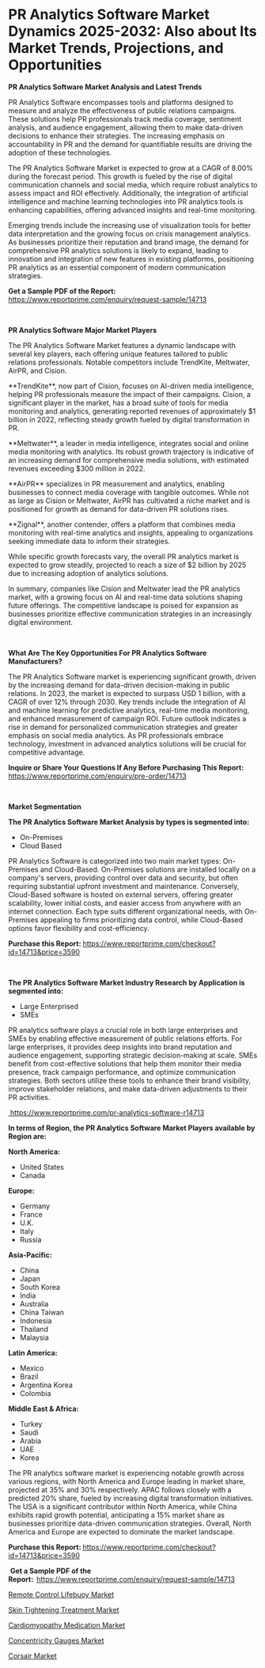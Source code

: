 <p><h1>PR Analytics Software Market Dynamics 2025-2032: Also about Its Market Trends, Projections, and Opportunities</h1></p><p><strong>PR Analytics Software Market Analysis and Latest Trends</strong></p>
<p><p>PR Analytics Software encompasses tools and platforms designed to measure and analyze the effectiveness of public relations campaigns. These solutions help PR professionals track media coverage, sentiment analysis, and audience engagement, allowing them to make data-driven decisions to enhance their strategies. The increasing emphasis on accountability in PR and the demand for quantifiable results are driving the adoption of these technologies.</p><p>The PR Analytics Software Market is expected to grow at a CAGR of 8.00% during the forecast period. This growth is fueled by the rise of digital communication channels and social media, which require robust analytics to assess impact and ROI effectively. Additionally, the integration of artificial intelligence and machine learning technologies into PR analytics tools is enhancing capabilities, offering advanced insights and real-time monitoring.</p><p>Emerging trends include the increasing use of visualization tools for better data interpretation and the growing focus on crisis management analytics. As businesses prioritize their reputation and brand image, the demand for comprehensive PR analytics solutions is likely to expand, leading to innovation and integration of new features in existing platforms, positioning PR analytics as an essential component of modern communication strategies.</p></p>
<p><strong>Get a Sample PDF of the Report:&nbsp;</strong> <a href="https://www.reportprime.com/enquiry/request-sample/14713?utm_campaign=2198&utm_medium=2&utm_source=Github&utm_content=ia&utm_term=20032025&utm_id=pr-analytics-software">https://www.reportprime.com/enquiry/request-sample/14713</a></p>
<p>&nbsp;</p>
<p><strong>PR Analytics Software Major Market Players</strong></p>
<p><p>The PR Analytics Software Market features a dynamic landscape with several key players, each offering unique features tailored to public relations professionals. Notable competitors include TrendKite, Meltwater, AirPR, and Cision.</p><p>**TrendKite**, now part of Cision, focuses on AI-driven media intelligence, helping PR professionals measure the impact of their campaigns. Cision, a significant player in the market, has a broad suite of tools for media monitoring and analytics, generating reported revenues of approximately $1 billion in 2022, reflecting steady growth fueled by digital transformation in PR.</p><p>**Meltwater**, a leader in media intelligence, integrates social and online media monitoring with analytics. Its robust growth trajectory is indicative of an increasing demand for comprehensive media solutions, with estimated revenues exceeding $300 million in 2022.</p><p>**AirPR** specializes in PR measurement and analytics, enabling businesses to connect media coverage with tangible outcomes. While not as large as Cision or Meltwater, AirPR has cultivated a niche market and is positioned for growth as demand for data-driven PR solutions rises.</p><p>**Zignal**, another contender, offers a platform that combines media monitoring with real-time analytics and insights, appealing to organizations seeking immediate data to inform their strategies.</p><p>While specific growth forecasts vary, the overall PR analytics market is expected to grow steadily, projected to reach a size of $2 billion by 2025 due to increasing adoption of analytics solutions. </p><p>In summary, companies like Cision and Meltwater lead the PR analytics market, with a growing focus on AI and real-time data solutions shaping future offerings. The competitive landscape is poised for expansion as businesses prioritize effective communication strategies in an increasingly digital environment.</p></p>
<p>&nbsp;</p>
<p><strong>What Are The Key Opportunities For PR Analytics Software Manufacturers?</strong></p>
<p><p>The PR Analytics Software market is experiencing significant growth, driven by the increasing demand for data-driven decision-making in public relations. In 2023, the market is expected to surpass USD 1 billion, with a CAGR of over 12% through 2030. Key trends include the integration of AI and machine learning for predictive analytics, real-time media monitoring, and enhanced measurement of campaign ROI. Future outlook indicates a rise in demand for personalized communication strategies and greater emphasis on social media analytics. As PR professionals embrace technology, investment in advanced analytics solutions will be crucial for competitive advantage.</p></p>
<p><strong>Inquire or Share Your Questions If Any Before Purchasing This Report:</strong> <a href="https://www.reportprime.com/enquiry/pre-order/14713?utm_campaign=2198&utm_medium=2&utm_source=Github&utm_content=ia&utm_term=20032025&utm_id=pr-analytics-software">https://www.reportprime.com/enquiry/pre-order/14713</a></p>
<p>&nbsp;</p>
<p><strong>Market Segmentation</strong></p>
<p><strong>The PR Analytics Software Market Analysis by types is segmented into:</strong></p>
<p><ul><li>On-Premises</li><li>Cloud Based</li></ul></p>
<p><p>PR Analytics Software is categorized into two main market types: On-Premises and Cloud-Based. On-Premises solutions are installed locally on a company's servers, providing control over data and security, but often requiring substantial upfront investment and maintenance. Conversely, Cloud-Based software is hosted on external servers, offering greater scalability, lower initial costs, and easier access from anywhere with an internet connection. Each type suits different organizational needs, with On-Premises appealing to firms prioritizing data control, while Cloud-Based options favor flexibility and cost-efficiency.</p></p>
<p><strong>Purchase this Report:&nbsp;</strong><a href="https://www.reportprime.com/checkout?id=14713&price=3590&utm_campaign=2198&utm_medium=2&utm_source=Github&utm_content=ia&utm_term=20032025&utm_id=pr-analytics-software">https://www.reportprime.com/checkout?id=14713&price=3590</a></p>
<p>&nbsp;</p>
<p><strong>The PR Analytics Software Market Industry Research by Application is segmented into:</strong></p>
<p><ul><li>Large Enterprised</li><li>SMEs</li></ul></p>
<p><p>PR analytics software plays a crucial role in both large enterprises and SMEs by enabling effective measurement of public relations efforts. For large enterprises, it provides deep insights into brand reputation and audience engagement, supporting strategic decision-making at scale. SMEs benefit from cost-effective solutions that help them monitor their media presence, track campaign performance, and optimize communication strategies. Both sectors utilize these tools to enhance their brand visibility, improve stakeholder relations, and make data-driven adjustments to their PR activities.</p></p>
<p><a href="https://www.reportprime.com/pr-analytics-software-r14713?utm_campaign=2198&utm_medium=2&utm_source=Github&utm_content=ia&utm_term=20032025&utm_id=pr-analytics-software">&nbsp;https://www.reportprime.com/pr-analytics-software-r14713</a></p>
<p><strong>In terms of Region, the PR Analytics Software Market Players available by Region are:</strong></p>
<p>
    <p> <strong> North America: </strong>
        <ul>
            <li>United States</li>
            <li>Canada</li>
        </ul>
        </p> 
    <p> <strong> Europe: </strong>
        <ul>
            <li>Germany</li>
            <li>France</li>
            <li>U.K.</li>
            <li>Italy</li>
            <li>Russia</li>
        </ul>
        </p> 
    <p> <strong> Asia-Pacific: </strong>
        <ul>
            <li>China</li>
            <li>Japan</li>
            <li>South Korea</li>
            <li>India</li>
            <li>Australia</li>
            <li>China Taiwan</li>
            <li>Indonesia</li>
            <li>Thailand</li>
            <li>Malaysia</li>
        </ul>
        </p> 
    <p> <strong> Latin America: </strong>
        <ul>
            <li>Mexico</li>
            <li>Brazil</li>
            <li>Argentina Korea</li>
            <li>Colombia</li>
        </ul>
        </p> 
    <p> <strong> Middle East & Africa: </strong>
        <ul>
            <li>Turkey</li>
            <li>Saudi</li>
            <li>Arabia</li>
            <li>UAE</li>
            <li>Korea</li>
        </ul>
    </p>
    </p>
<p><p>The PR analytics software market is experiencing notable growth across various regions, with North America and Europe leading in market share, projected at 35% and 30% respectively. APAC follows closely with a predicted 20% share, fueled by increasing digital transformation initiatives. The USA is a significant contributor within North America, while China exhibits rapid growth potential, anticipating a 15% market share as businesses prioritize data-driven communication strategies. Overall, North America and Europe are expected to dominate the market landscape.</p></p>
<p><strong>Purchase this Report: </strong><a href="https://www.reportprime.com/checkout?id=14713&price=3590&utm_campaign=2198&utm_medium=2&utm_source=Github&utm_content=ia&utm_term=20032025&utm_id=pr-analytics-software">https://www.reportprime.com/checkout?id=14713&price=3590</a></p>
<p>&nbsp;<strong>Get a Sample PDF of the Report:&nbsp;&nbsp;</strong><a href="https://www.reportprime.com/enquiry/request-sample/14713?utm_campaign=2198&utm_medium=2&utm_source=Github&utm_content=ia&utm_term=20032025&utm_id=pr-analytics-software">https://www.reportprime.com/enquiry/request-sample/14713</a></p>
<p><strong></strong></p>
<p><p><a href="https://www.linkedin.com/pulse/remote-control-lifebuoy-market-size-status-forecast-2025-2032-ihlac?utm_campaign=2198&utm_medium=2&utm_source=Github&utm_content=ia&utm_term=20032025&utm_id=pr-analytics-software">Remote Control Lifebuoy Market</a></p><p><a href="https://github.com/madethkijori/Market-Research-Report-List-1/blob/main/skin-tightening-treatment-market.md?utm_campaign=2198&utm_medium=2&utm_source=Github&utm_content=ia&utm_term=20032025&utm_id=pr-analytics-software">Skin Tightening Treatment Market</a></p><p><a href="https://github.com/leoustolja/Market-Research-Report-List-1/blob/main/cardiomyopathy-medication-market.md?utm_campaign=2198&utm_medium=2&utm_source=Github&utm_content=ia&utm_term=20032025&utm_id=pr-analytics-software">Cardiomyopathy Medication Market</a></p><p><a href="https://www.linkedin.com/pulse/market-report-years-2025-2032-136-cagrshowing-significant-growth-oy5sc?utm_campaign=2198&utm_medium=2&utm_source=Github&utm_content=ia&utm_term=20032025&utm_id=pr-analytics-software">Concentricity Gauges Market</a></p><p><a href="https://www.linkedin.com/pulse/corsair-market-outlook-from-2025-2032-size-share-growth-sefjc?utm_campaign=2198&utm_medium=2&utm_source=Github&utm_content=ia&utm_term=20032025&utm_id=pr-analytics-software">Corsair Market</a></p></p>